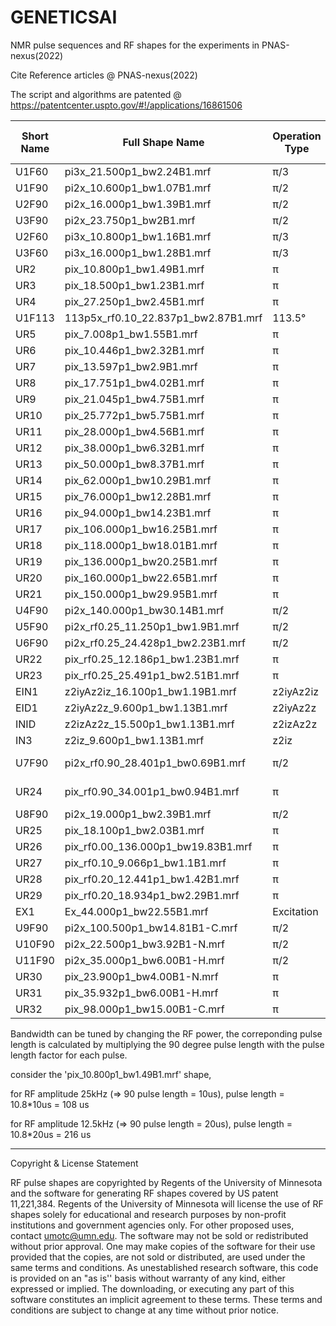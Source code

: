 # GENETICSAI

NMR pulse sequences and RF shapes for the experiments in PNAS-nexus(2022)

Cite Reference articles @  PNAS-nexus(2022)

The script and algorithms are patented @ https://patentcenter.uspto.gov/#!/applications/16861506

|Short Name | Full Shape Name| Operation Type  |  Pulse Length factor | Pulse Length |   Amplitude  | Bandwidth (kHz) | reference  PNAS-nexus(2022)|
| ----------| ------------   | -------------   | -------------        | ------------ | ----------- | --------- | -------------------------- |
U1F60|pi3x_21.500p1_bw2.24B1.mrf|π/3|21.5|21.500*10us=215.00us|25kHz|56|Figure 1|
|U1F90|pi2x_10.600p1_bw1.07B1.mrf|π/2|10.6|10.600*10us=106.00us|25kHz|27|Figure 1|
|U2F90|pi2x_16.000p1_bw1.39B1.mrf|π/2|16|16.000*10us=160.00us|25kHz|35|Figure 1|
|U3F90|pi2x_23.750p1_bw2B1.mrf|π/2|23.75|23.750*10us=237.50us|25kHz|50|Figure 1|
|U2F60|pi3x_10.800p1_bw1.16B1.mrf|π/3|10.8|10.800*10us=108.00us|25kHz|29|Figure 1|
|U3F60|pi3x_16.000p1_bw1.28B1.mrf|π/3|16|16.000*10us=160.00us|25kHz|32|Figure 1|
|UR2|pix_10.800p1_bw1.49B1.mrf|π|10.8|10.800*10us=108.00us|25kHz|37|Figure 1|
|UR3|pix_18.500p1_bw1.23B1.mrf|π|18.5|18.500*10us=185.00us|25kHz|31|Figure 1|
|UR4|pix_27.250p1_bw2.45B1.mrf|π|27.25|27.250*10us=272.50us|25kHz|61|Figure 1|
|U1F113|113p5x_rf0.10_22.837p1_bw2.87B1.mrf|113.5°|22.837|22.837*10us=228.37us|25kHz|72|Figure 2|
|UR5|pix_7.008p1_bw1.55B1.mrf|π|7.008|7.008*10us=70.08us|25kHz|39|Figure 3|
|UR6|pix_10.446p1_bw2.32B1.mrf|π|10.446|10.446*10us=104.46us|25kHz|58|Figure 3|
|UR7|pix_13.597p1_bw2.9B1.mrf|π|13.597|13.597*10us=135.97us|25kHz|72|Figure 3|
|UR8|pix_17.751p1_bw4.02B1.mrf|π|17.751|17.751*10us=177.51us|25kHz|100|Figure 3|
|UR9|pix_21.045p1_bw4.75B1.mrf|π|21.045|21.045*10us=210.45us|25kHz|119|Figure 3|
|UR10|pix_25.772p1_bw5.75B1.mrf|π|25.772|25.772*10us=257.72us|25kHz|144|Figure 3|
|UR11|pix_28.000p1_bw4.56B1.mrf|π|28|28.000*10us=280.00us|25kHz|114|Figure 3|
|UR12|pix_38.000p1_bw6.32B1.mrf|π|38|38.000*10us=380.00us|25kHz|158|Figure 3|
|UR13|pix_50.000p1_bw8.37B1.mrf|π|50|50.000*10us=500.00us|25kHz|209|Figure 3|
|UR14|pix_62.000p1_bw10.29B1.mrf|π|62|62.000*10us=620.00us|25kHz|257|Figure 3|
|UR15|pix_76.000p1_bw12.28B1.mrf|π|76|76.000*10us=760.00us|25kHz|307|Figure 3|
|UR16|pix_94.000p1_bw14.23B1.mrf|π|94|94.000*10us=940.00us|25kHz|356|Figure 3|
|UR17|pix_106.000p1_bw16.25B1.mrf|π|106|106.000*10us=1060.00us|25kHz|406|Figure 3|
|UR18|pix_118.000p1_bw18.01B1.mrf|π|118|118.000*10us=1180.00us|25kHz|450|Figure 3|
|UR19|pix_136.000p1_bw20.25B1.mrf|π|136|136.000*10us=1360.00us|25kHz|506|Figure 3|
|UR20|pix_160.000p1_bw22.65B1.mrf|π|160|160.000*10us=1600.00us|25kHz|566|Figure 3|
|UR21|pix_150.000p1_bw29.95B1.mrf|π|150|150.000*10us=1500.00us|25kHz|749|Figure 3|
|U4F90|pi2x_140.000p1_bw30.14B1.mrf|π/2|140|140.000*10us=1400.00us|25kHz|754|Figure 3|
|U5F90|pi2x_rf0.25_11.250p1_bw1.9B1.mrf|π/2|11.25|11.250*10us=112.50us|25kHz|48|Figure 4|
|U6F90|pi2x_rf0.25_24.428p1_bw2.23B1.mrf|π/2|24.428|24.428*10us=244.28us|25kHz|56|Figure 4|
|UR22|pix_rf0.25_12.186p1_bw1.23B1.mrf|π|12.186|12.186*10us=121.86us|25kHz|31|Figure 4|
|UR23|pix_rf0.25_25.491p1_bw2.51B1.mrf|π|25.491|25.491*10us=254.91us|25kHz|63|Figure 4|
|EIN1|z2iyAz2iz_16.100p1_bw1.19B1.mrf|z2iyAz2iz|16.1|16.100*10us=161.00us|25kHz|---|Figure 5|
|EID1|z2iyAz2z_9.600p1_bw1.13B1.mrf|z2iyAz2z|9.6|9.600*10us=96.00us|25kHz|---|Figure 5|
|INID|z2izAz2z_15.500p1_bw1.13B1.mrf|z2izAz2z|15.5|15.500*10us=155.00us|25kHz|---|Figure 5|
|IN3|z2iz_9.600p1_bw1.13B1.mrf|z2iz|9.6|9.600*10us=96.00us|25kHz|---|Figure 5|
|U7F90|pi2x_rf0.90_28.401p1_bw0.69B1.mrf|π/2|28.401|28.401*10us=284.01us|25kHz|17|Figure 6/Figure S17|
|UR24|pix_rf0.90_34.001p1_bw0.94B1.mrf|π|34.001|34.001*10us=340.01us|25kHz|24|Figure 6/Figure S17|
|U8F90|pi2x_19.000p1_bw2.39B1.mrf|π/2|19|19.000*10us=190.00us|25kHz|60|Figure S5|
|UR25|pix_18.100p1_bw2.03B1.mrf|π|18.1|18.100*10us=181.00us|25kHz|51|Figure S6|
|UR26|pix_rf0.00_136.000p1_bw19.83B1.mrf|π|136|136.000*10us=1360.00us|25kHz|496|Figure S7|
|UR27|pix_rf0.10_9.066p1_bw1.1B1.mrf|π|9.066|9.066*10us=90.66us|25kHz|28|Figure S7|
|UR28|pix_rf0.20_12.441p1_bw1.42B1.mrf|π|12.441|12.441*10us=124.41us|25kHz|36|Figure S7|
|UR29|pix_rf0.20_18.934p1_bw2.29B1.mrf|π|18.934|18.934*10us=189.34us|25kHz|57|Figure S7|
|EX1|Ex_44.000p1_bw22.55B1.mrf|Excitation|44.0|44.0*10us=440us|25 kHz|564| Figure S15|
|U9F90|pi2x_100.500p1_bw14.81B1-C.mrf|π/2|100.5|100.500*10us=1005.00us|25kHz|370|Figure S16|
|U10F90|pi2x_22.500p1_bw3.92B1-N.mrf|π/2|22.5|22.500*10us=225.00us|25kHz|98|Figure S16|
|U11F90|pi2x_35.000p1_bw6.00B1-H.mrf|π/2|35|35.000*10us=350.00us|25kHz|150|Figure S16|
|UR30|pix_23.900p1_bw4.00B1-N.mrf|π|23.9|23.900*10us=239.00us|25kHz|99|Figure S16|
|UR31|pix_35.932p1_bw6.00B1-H.mrf|π|35.932|35.932*10us=359.32us|25kHz|148|Figure S16|
|UR32|pix_98.000p1_bw15.00B1-C.mrf|π|98|98.000*10us=980.00us|25kHz|377|Figure S16|




Bandwidth can be tuned by changing the RF power, the correponding pulse length is calculated by multiplying the 90 degree pulse length with the pulse length factor for each pulse. 

consider the 'pix_10.800p1_bw1.49B1.mrf' shape,

for RF amplitude 25kHz (=> 90 pulse length = 10us), pulse length = 10.8*10us = 108 us 

for RF amplitude 12.5kHz (=> 90 pulse length = 20us), pulse length = 10.8*20us = 216 us 
 

------------------------------------------------------------------------------
 

Copyright & License Statement

RF pulse shapes are copyrighted by Regents of the University of Minnesota and the software for generating RF shapes covered by US patent 11,221,384. Regents of the University of Minnesota will license the use of RF shapes solely for educational and research purposes by non-profit institutions and government agencies only. For other proposed uses, contact umotc@umn.edu. The software may not be sold or redistributed without prior approval. One may make copies of the software for their use provided that the copies, are not sold or distributed, are used under the same terms and conditions. As unestablished research software, this code is provided on an "as is'' basis without warranty of any kind, either expressed or implied. The downloading, or executing any part of this software constitutes an implicit agreement to these terms. These terms and conditions are subject to change at any time without prior notice.
